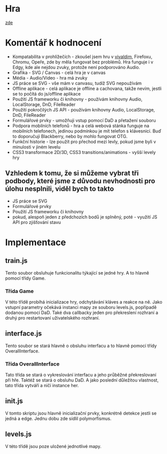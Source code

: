 # Hra
[zde](https://michal-bouska.github.io/KAJ-train/)

# Komentář k hodnocení
* Kompatabilita v prohlížečích - zkoušel jsem hru v [vivaldim](https://www.vivaldi.com), Firefoxu, Chromu, Opeře, zde by měla fungovat bez problémů. Hra funguje i v Edgy, kde ale nejdou zvuky, protože není podporováno Audio.
* Grafika - SVG / Canvas - celá hra je v canvas
* Média - Audio/Video - hra má zvuky
* JS práce se SVG - vše mám v canvasu, tudíž SVG nepoužívám
* Offline aplikace - celá aplikace je offline a cachovana, takže nevím, jestli se to počítá do js/offline aplikace
* Použití JS frameworku či knihovny - používám knihovny Audio, LocalStorage, DnD, FileReader
* Použití pokročilých JS API - používám knihovny Audio, LocalStorage, DnD, FileReader
* Formulářové prvky - umožňuji vstup pomocí DaD a přetažení souboru
* Podpora mobilních telefonů - hra a celá webová stánka funguje na mobilních telefonech, jedinou podmínkou je mít telefon s klávesnicí. Buď to doporučuji Blackberry, nebo by mohlo fungovat OTG.
* Funkční historie - lze použít pro přechod mezi levly, pokud jsme byli v minulosti v jiném levelu
* CSS3 transformace 2D/3D, CSS3 transitions/animations - vyšší levely hry

## Vzhledem k tomu, že si můžeme vybrat tři podbody, které jsme z důvodu nevhodnosti pro úlohu nesplnili, viděl bych to takto
* JS práce se SVG
* Formulářové prvky
* Použití JS frameworku či knihovny
* pokud, alespoň jeden z předchozích bodů je splněný, poté - využití JS API pro zjišťování stavu

# Implementace

## train.js
Tento soubor obsluhuje funkcionalitu týkající se jedné hry. A to hlavně pomocí třídy Game.
### Třída Game
V této třídě probíhá inicializace hry, odchytávání kláves a reakce na ně.
Jako vstupní parametry očekává instanci mapy ze souboru levels.js, popřípadě dodanou pomocí DaD.
Také dva callbacky jeden pro překreslení rozhraní a druhý pro restartovaní uživatelského rozhraní.

## interface.js
Tento soubor se stará hlavně o obsluhu interfacu a to hlavně pomocí třídy OverallInterface.
### Třída OverallInterface
Tato třída se stará o vykreslování interfacu a jeho průběžné překreslovaní při hře.
Taktéž se stará o obsluhu DaD.
A jako poslední důležitou vlastnost, tato třída vytváří a ničí instance her.

## init.js
V tomto skriptu jsou hlavně inicializační prvky, konkrétně detekce jestli se jedná a edge.
Jednu dobu zde sídlil polymorfismus.

## levels.js
V této třídě jsou poze uložené jednotlivé mapy.

